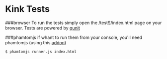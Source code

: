 Kink Tests
==========

###browser
To run the tests simply open the /testS/index.html page on your browser. Tests are powered by [qunit](http://qunitjs.com/)

###phamtomjs
if whant to run them from your console, you'll need phamtomjs (using this [addon](https://github.com/jquery/qunit/tree/master/addons))

```
$ phamtomjs runner.js index.html
```